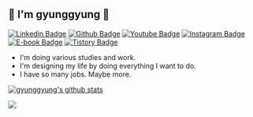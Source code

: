 ## 👋 I'm gyunggyung 👋

[![Linkedin Badge](https://img.shields.io/badge/-LinkedIn-blue?style=flat-square&logo=Linkedin&logoColor=white&link=https://www.linkedin.com/in/yunho0130/)](https://www.linkedin.com/in/kiwoong-yeom-9908b21b1) 
[![Github Badge](https://img.shields.io/badge/-Github-000?style=flat-square&logo=Github&logoColor=white&link=http://git-awards.com/users/gyunggyung)](http://git-awards.com/users/gyunggyung)
[![Youtube Badge](https://img.shields.io/badge/Youtube-ff0000?style=flat-square&logo=youtube&link=https://www.youtube.com/c/myh0130)](https://www.youtube.com/channel/UCakfMU03ImeiRukrloMrkKA?view_as=subscriber) 
[![Instagram Badge](https://img.shields.io/badge/-Instagram-dd2a7b?style=flat-square&logo=instagram&logoColor=white&link=https://www.instagram.com/yunho.m88/)](https://www.instagram.com/gyunggyungs/) 
[![E-book Badge](https://img.shields.io/badge/-Ebook-green?style=flat-square)](https://smartstore.naver.com/gyunggyung/products/4848817970)
[![Tistory Badge](https://img.shields.io/badge/-Tistory-orange?style=flat-square&link=http://maengdev.tistory.com/)](https://hipgyung.tistory.com/)

- I'm doing various studies and work.
- I'm designing my life by doing everything I want to do.
- I have so many jobs. Maybe more.

[![gyunggyung's github stats](https://github-readme-stats.vercel.app/api?username=gyunggyung&show_icons=true)](https://github.com/gyunggyung/github-readme-stats)

<img src="https://github-profile-trophy.vercel.app/?username=gyunggyung&margin-w=5" />

